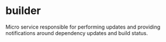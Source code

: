 # builder
Micro service responsible for performing updates and providing notifications around dependency updates and build status.
